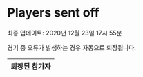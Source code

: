 # Players sent off
최종 업데이트: 2020년 12월 23일 17시 55분


경기 중 오류가 발생하는 경우 자동으로 퇴장됩니다.


| 퇴장된 참가자 |
|:---:|